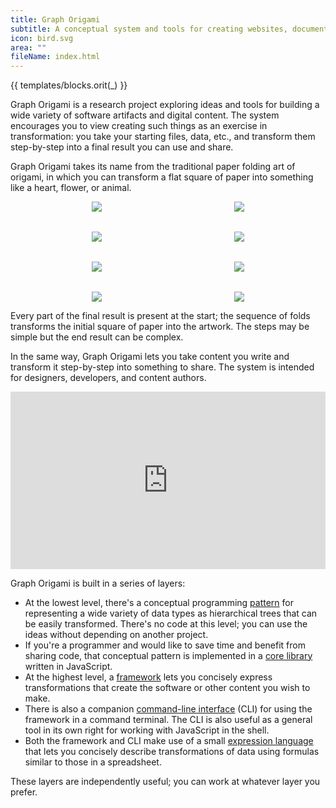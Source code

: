 ```yaml
---
title: Graph Origami
subtitle: A conceptual system and tools for creating websites, documentation, data sets, and other content
icon: bird.svg
area: ""
fileName: index.html
---
```


{{ templates/blocks.orit(_) }}

Graph Origami is a research project exploring ideas and tools for building a wide variety of software artifacts and digital content. The system encourages you to view creating such things as an exercise in transformation: you take your starting files, data, etc., and transform them step-by-step into a final result you can use and share.

Graph Origami takes its name from the traditional paper folding art of origami, in which you can transform a flat square of paper into something like a heart, flower, or animal.

<figure style="align-items: center; display: grid; gap: 2rem; grid-template-columns: repeat(auto-fit, minmax(125px, 1fr)); justify-items: center;">
  <img src="/assets/heart/step1.svg">
  <img src="/assets/heart/step2.svg">
  <img src="/assets/heart/step3.svg">
  <img src="/assets/heart/step4.svg">
  <img src="/assets/heart/step5.svg">
  <img src="/assets/heart/step6.svg">
  <img src="/assets/heart/step7.svg">
  <img src="/assets/heart/step8.svg">
</figure>

Every part of the final result is present at the start; the sequence of folds transforms the initial square of paper into the artwork. The steps may be simple but the end result can be complex.

In the same way, Graph Origami lets you take content you write and transform it step-by-step into something to share. The system is intended for designers, developers, and content authors.

<iframe style="aspect-ratio: 16/9; max-width: 100%; width: 560px;" src="https://www.youtube.com/embed/H5qu0sHLbi0" title="YouTube video player" frameborder="0" allow="accelerometer; autoplay; clipboard-write; encrypted-media; gyroscope; picture-in-picture; web-share" allowfullscreen></iframe>

Graph Origami is built in a series of layers:

- At the lowest level, there's a conceptual programming [pattern](/pattern/) for representing a wide variety of data types as hierarchical trees that can be easily transformed. There's no code at this level; you can use the ideas without depending on another project.
- If you're a programmer and would like to save time and benefit from sharing code, that conceptual pattern is implemented in a [core library](/core/) written in JavaScript.
- At the highest level, a [framework](/framework/) lets you concisely express transformations that create the software or other content you wish to make.
- There is also a companion [command-line interface](/cli/) (CLI) for using the framework in a command terminal. The CLI is also useful as a general tool in its own right for working with JavaScript in the shell.
- Both the framework and CLI make use of a small [expression language](/language/) that lets you concisely describe transformations of data using formulas similar to those in a spreadsheet.

These layers are independently useful; you can work at whatever layer you prefer.
